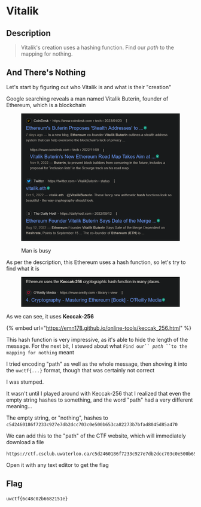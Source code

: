 # Vitalik

## Description

> Vitalik's creation uses a hashing function. Find our _path_ to the mapping for nothing.

## And There's Nothing

Let's start by figuring out who Vitalik is and what is their "creation"

Google searching reveals a man named Vitalik Buterin, founder of Ethereum, which is a blockchain

<figure><img src="../../.gitbook/assets/image (4) (2).png" alt=""><figcaption><p>Man is busy</p></figcaption></figure>

As per the description, this Ethereum uses a hash function, so let's try to find what it is

<figure><img src="../../.gitbook/assets/image (15).png" alt=""><figcaption></figcaption></figure>

As we can see, it uses **Keccak-256**

{% embed url="https://emn178.github.io/online-tools/keccak_256.html" %}

This hash function is very impressive, as it's able to hide the length of the message. For the next bit, I stewed about what `Find our`` `_`path`_` ``to the mapping for nothing` meant

I tried encoding "path" as well as the whole message, then shoving it into the `uwctf{...}` format, though that was certainly not correct

I was stumped.

It wasn't until I played around with Keccak-256 that I realized that even the empty string hashes to something, and the word "path" had a very different meaning...

The empty string, or "nothing", hashes to `c5d2460186f7233c927e7db2dcc703c0e500b653ca82273b7bfad8045d85a470`

We can add this to the "path" of the CTF website, which will immediately download a file

```
https://ctf.csclub.uwaterloo.ca/c5d2460186f7233c927e7db2dcc703c0e500b653ca82273b7bfad8045d85a470
```

Open it with any text editor to get the flag

## Flag

`uwctf{6c48c02b6682151e}`
